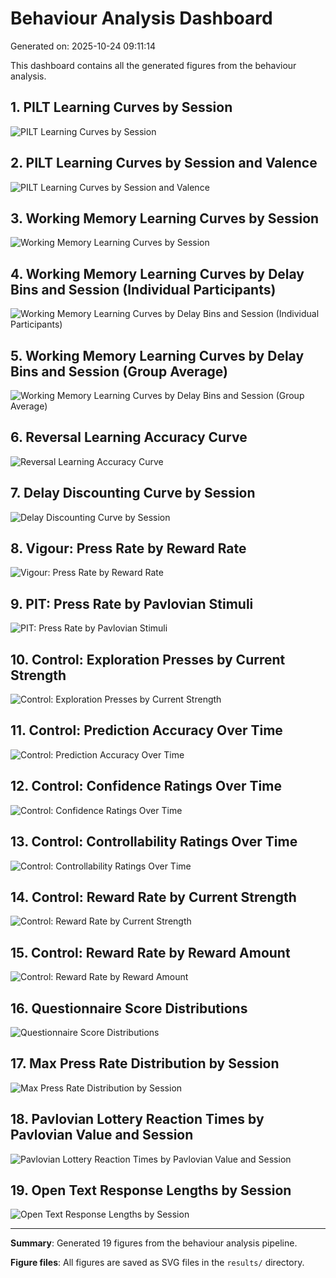 # Behaviour Analysis Dashboard

Generated on: 2025-10-24 09:11:14

This dashboard contains all the generated figures from the behaviour analysis.

## 1. PILT Learning Curves by Session

![PILT Learning Curves by Session](PILT_learning_curves_by_session.svg)

## 2. PILT Learning Curves by Session and Valence

![PILT Learning Curves by Session and Valence](PILT_learning_curves_by_session_and_valence.svg)

## 3. Working Memory Learning Curves by Session

![Working Memory Learning Curves by Session](WM_learning_curves_by_session.svg)

## 4. Working Memory Learning Curves by Delay Bins and Session (Individual Participants)

![Working Memory Learning Curves by Delay Bins and Session (Individual Participants)](WM_learning_curves_by_delay_bins_and_session_individuals.svg)

## 5. Working Memory Learning Curves by Delay Bins and Session (Group Average)

![Working Memory Learning Curves by Delay Bins and Session (Group Average)](WM_learning_curves_by_delay_bins_and_session_group.svg)

## 6. Reversal Learning Accuracy Curve

![Reversal Learning Accuracy Curve](reversal_accuracy_curve.svg)

## 7. Delay Discounting Curve by Session

![Delay Discounting Curve by Session](delay_discounting_curve_by_session.svg)

## 8. Vigour: Press Rate by Reward Rate

![Vigour: Press Rate by Reward Rate](vigour_press_rate_by_reward_rate.svg)

## 9. PIT: Press Rate by Pavlovian Stimuli

![PIT: Press Rate by Pavlovian Stimuli](PIT_press_rate_by_pavlovian_stimuli.svg)

## 10. Control: Exploration Presses by Current Strength

![Control: Exploration Presses by Current Strength](control_exploration_presses_by_current_strength.svg)

## 11. Control: Prediction Accuracy Over Time

![Control: Prediction Accuracy Over Time](control_prediction_accuracy_over_time.svg)

## 12. Control: Confidence Ratings Over Time

![Control: Confidence Ratings Over Time](control_confidence_ratings.svg)

## 13. Control: Controllability Ratings Over Time

![Control: Controllability Ratings Over Time](control_controllability_ratings.svg)

## 14. Control: Reward Rate by Current Strength

![Control: Reward Rate by Current Strength](control_reward_rate_by_current_strength.svg)

## 15. Control: Reward Rate by Reward Amount

![Control: Reward Rate by Reward Amount](control_reward_rate_by_reward_amount.svg)

## 16. Questionnaire Score Distributions

![Questionnaire Score Distributions](questionnaire_histograms.svg)

## 17. Max Press Rate Distribution by Session

![Max Press Rate Distribution by Session](max_press_rate_histogram.svg)

## 18. Pavlovian Lottery Reaction Times by Pavlovian Value and Session

![Pavlovian Lottery Reaction Times by Pavlovian Value and Session](pavlovian_lottery_reaction_times.svg)

## 19. Open Text Response Lengths by Session

![Open Text Response Lengths by Session](open_text_response_lengths.svg)


---

**Summary**: Generated 19 figures from the behaviour analysis pipeline.

**Figure files**: All figures are saved as SVG files in the `results/` directory.
